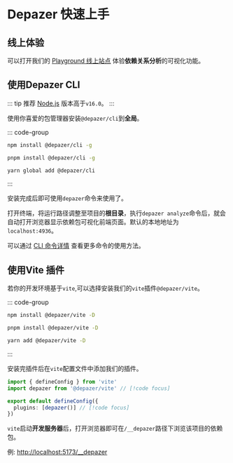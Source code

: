 # Depazer 快速上手

## 线上体验

可以打开我们的 [Playground 线上站点](https://depazer.github.io/playground) 体验**依赖关系分析**的可视化功能。

## 使用Depazer CLI

::: tip
推荐 [Node.js](https://nodejs.org) 版本高于`v16.0`。
:::

使用你喜爱的包管理器安装`@depazer/cli`到**全局**。

::: code-group

```bash [npm]
npm install @depazer/cli -g
```

```bash [pnpm]
pnpm install @depazer/cli -g
```

```bash [yarn]
yarn global add @depazer/cli
```

:::

安装完成后即可使用`depazer`命令来使用了。

打开终端，将运行路径调整至项目的**根目录**，执行`depazer analyze`命令后，就会自动打开浏览器显示依赖包可视化前端页面。默认的本地地址为`localhost:4936`。

可以通过 [CLI 命令详情](./cli.md) 查看更多命令的使用方法。

## 使用Vite 插件

若你的开发环境基于`vite`,可以选择安装我们的`vite`插件`@depazer/vite`。

::: code-group

```bash [npm]
npm install @depazer/vite -D
```

```bash [pnpm]
pnpm install @depazer/vite -D
```

```bash [yarn]
yarn add @depazer/vite -D
```

:::

安装完插件后在`vite`配置文件中添加我们的插件。

```ts [vite.config.ts]
import { defineConfig } from 'vite'
import depazer from '@depazer/vite' // [!code focus]

export default defineConfig({
  plugins: [depazer()] // [!code focus]
})
```

`vite`启动**开发服务器**后，打开浏览器即可在`/__depazer`路径下浏览该项目的依赖包。

例: [http://localhost:5173/\_\_depazer](http://localhost:5173/__depazer)
